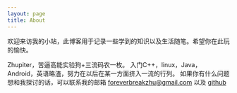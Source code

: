 ```yaml
---
layout: page
title: About
---
```


欢迎来访我的小站，此博客用于记录一些学到的知识以及生活随笔。希望你在此玩的愉快。

Zhupiter，苦逼高能实验狗+三流码农一枚。
入门C++，linux，Java，Android，英语略渣，努力在以后在某一方面挤入一流的行列。
如果你有什么问题想和我探讨的话，可以联系我的邮箱 <a href="mailto:foreverbreakzhu@gmail.com">foreverbreakzhu@gmail.com</a> 以及 <a href="https://github.com/shadowlance">github</a>
